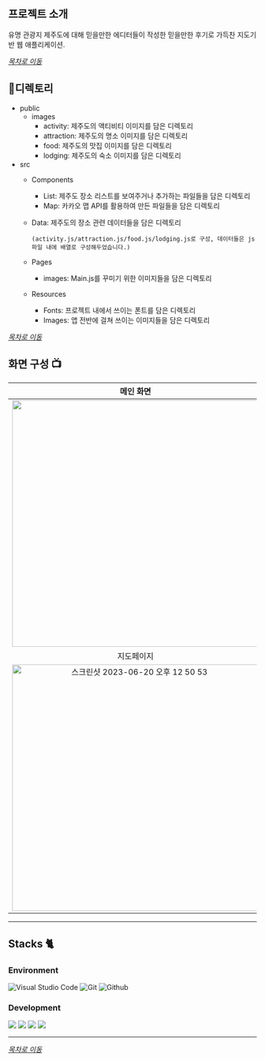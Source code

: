 

## 프로젝트 소개
유명 관광지 제주도에 대해 믿을만한 에디터들이 작성한 믿을만한 후기로 가득찬 지도기반 웹 애플리케이션.

_[목차로 이동](#zap목차)_

## :book:디렉토리

* public
  * images
    * activity: 제주도의 액티비티 이미지를 담은 디렉토리
    * attraction: 제주도의 명소 이미지를 담은 디렉토리
    * food: 제주도의 맛집 이미지를 담은 디렉토리
    * lodging: 제주도의 숙소 이미지를 담은 디렉토리
* src
  * Components
    * List: 제주도 장소 리스트를 보여주거나 추가하는 파일들을 담은 디렉토리
    * Map: 카카오 맵 API를 활용하여 만든 파일들을 담은 디렉토리
  * Data: 제주도의 장소 관련 데이터들을 담은 디렉토리
        
        (activity.js/attraction.js/food.js/lodging.js로 구성, 데이터들은 js파일 내에 배열로 구성해두었습니다.)
  * Pages
    * images: Main.js를 꾸미기 위한 이미지들을 담은 디렉토리
  * Resources
    * Fonts: 프로젝트 내에서 쓰이는 폰트를 담은 디렉토리
    * Images: 앱 전반에 걸쳐 쓰이는 이미지들을 담은 디렉토리

_[목차로 이동](#zap목차)_

## 화면 구성 📺

| 메인 화면  |  카테고리   |
| :-------------------------------------------: | :------------: |
|  <img width="500" src="https://github.com/2022-WF1-CodingBugi/Eodrae_gamdi/assets/112394220/7c488a4a-62ad-4387-a10b-2fcbc1642ad5">|<img width="500" alt="스크린샷 2023-06-20 오후 12 51 10" src="https://github.com/2022-WF1-CodingBugi/Eodrae_gamdi/assets/112394220/3ad20cf0-5144-443d-a124-054b32555625">|
| 지도페이지  |  장소 추가 페이지   |  
| <img width="500" alt="스크린샷 2023-06-20 오후 12 50 53" src="https://github.com/2022-WF1-CodingBugi/Eodrae_gamdi/assets/112394220/76920d48-cea2-4ee0-b995-4d790d90c181"> |<img width="500" alt="스크린샷 2023-06-20 오후 12 50 39" src="https://github.com/2022-WF1-CodingBugi/Eodrae_gamdi/assets/112394220/ae28da6c-010a-4305-9df4-3576bfb6fa7a"> |

---

## Stacks 🐈

### Environment
![Visual Studio Code](https://img.shields.io/badge/Visual%20Studio%20Code-007ACC?style=for-the-badge&logo=Visual%20Studio%20Code&logoColor=white)
![Git](https://img.shields.io/badge/Git-F05032?style=for-the-badge&logo=Git&logoColor=white)
![Github](https://img.shields.io/badge/GitHub-181717?style=for-the-badge&logo=GitHub&logoColor=white)             
     

### Development
<img src="https://img.shields.io/badge/react-61DAFB?style=for-the-badge&logo=react&logoColor=white">
<img src="https://img.shields.io/badge/javascript-F7DF1E?style=for-the-badge&logo=javascript&logoColor=white">
<img src="https://img.shields.io/badge/css3-1572B6?style=for-the-badge&logo=css3&logoColor=white">
<img src="https://img.shields.io/badge/html5-E34F26?style=for-the-badge&logo=html5&logoColor=white">

---



_[목차로 이동](#zap목차)_
